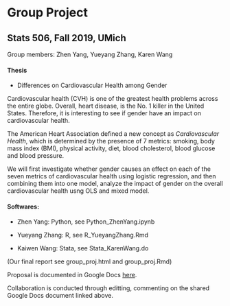 # Group Project
## Stats 506, Fall 2019, UMich

Group members: Zhen Yang, Yueyang Zhang, Karen Wang

#### Thesis
- Differences on Cardiovascular Health among Gender

Cardiovascular health (CVH) is one of the greatest health problems across the entire globe. Overall, heart disease, is the No. 1 killer in the United States. Therefore, it is interesting to see if gender have an impact on cardiovascular health.

The American Heart Association defined a new concept as *Cardiovascular Health*, which is determined by the presence of 7 metrics: smoking, body mass index (BMI), physical activity, diet, blood cholesterol, blood glucose and blood pressure.

We will first investigate whether gender causes an effect on each of the seven metrics of cardiovascular health using logistic regression, and then combining them into one model, analyze the impact of gender on the overall cardiovascular health usng OLS and mixed model.


#### Softwares:

- Zhen Yang: Python, see Python_ZhenYang.ipynb

- Yueyang Zhang: R, see R_YueyangZhang.Rmd

- Kaiwen Wang: Stata, see Stata_KarenWang.do

(Our final report see group_proj.html and group_proj.Rmd)


Proposal is documented in Google Docs [here](https://docs.google.com/document/d/1iRX6u0wovKHre58j1p7ELH0KJ6YJyMJgX7yOnMS0kLY/edit#heading=h.pco182auas3).

Collaboration is conducted through editting, commenting on the shared Google Docs document linked above.
